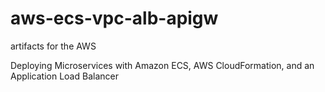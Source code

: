 # aws-ecs-vpc-alb-apigw
artifacts for the AWS



Deploying Microservices with Amazon ECS, AWS CloudFormation, and an Application Load Balancer
